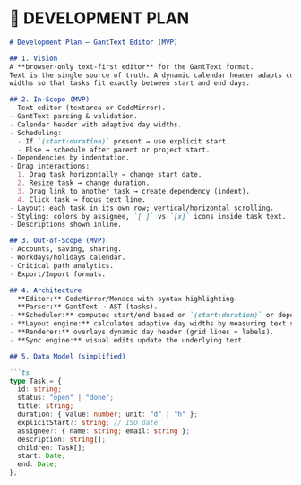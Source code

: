 # 📄 DEVELOPMENT PLAN

```markdown
# Development Plan — GantText Editor (MVP)

## 1. Vision
A **browser-only text-first editor** for the GantText format.
Text is the single source of truth. A dynamic calendar header adapts column
widths so that tasks fit exactly between start and end days.

## 2. In-Scope (MVP)
- Text editor (textarea or CodeMirror).
- GantText parsing & validation.
- Calendar header with adaptive day widths.
- Scheduling:
  - If `(start:duration)` present → use explicit start.
  - Else → schedule after parent or project start.
- Dependencies by indentation.
- Drag interactions:
  1. Drag task horizontally → change start date.
  2. Resize task → change duration.
  3. Drag link to another task → create dependency (indent).
  4. Click task → focus text line.
- Layout: each task in its own row; vertical/horizontal scrolling.
- Styling: colors by assignee, `[ ]` vs `[x]` icons inside task text.
- Descriptions shown inline.

## 3. Out-of-Scope (MVP)
- Accounts, saving, sharing.
- Workdays/holidays calendar.
- Critical path analytics.
- Export/Import formats.

## 4. Architecture
- **Editor:** CodeMirror/Monaco with syntax highlighting.
- **Parser:** GantText → AST (tasks).
- **Scheduler:** computes start/end based on `(start:duration)` or dependencies.
- **Layout engine:** calculates adaptive day widths by measuring text spans.
- **Renderer:** overlays dynamic day header (grid lines + labels).
- **Sync engine:** visual edits update the underlying text.

## 5. Data Model (simplified)

```ts
type Task = {
  id: string;
  status: "open" | "done";
  title: string;
  duration: { value: number; unit: "d" | "h" };
  explicitStart?: string; // ISO date
  assignee?: { name: string; email: string };
  description: string[];
  children: Task[];
  start: Date;
  end: Date;
};